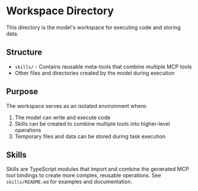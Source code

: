 # Workspace Directory

This directory is the model's workspace for executing code and storing data.

## Structure

- `skills/` - Contains reusable meta-tools that combine multiple MCP tools
- Other files and directories created by the model during execution

## Purpose

The workspace serves as an isolated environment where:
1. The model can write and execute code
2. Skills can be created to combine multiple tools into higher-level operations  
3. Temporary files and data can be stored during task execution

## Skills

Skills are TypeScript modules that import and combine the generated MCP tool bindings to create more complex, reusable operations. See `skills/README.md` for examples and documentation.